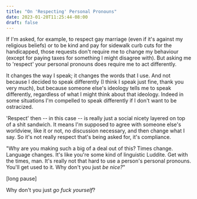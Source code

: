 ```yaml
---
title: "On 'Respecting' Personal Pronouns"
date: 2023-01-20T11:25:44-08:00
draft: false
---
```



If I'm asked, for example, to respect gay marriage (even if it's
against my religious beliefs) or to be kind and pay for sidewalk curb
cuts for the handicapped, those requests don't require me to change
my behaviour (except for paying taxes for something I might disagree
with). But asking me to 'respect' your personal pronouns does require
me to act differently.

It changes the way I speak; it changes the words that I use. And not
because I decided to speak differently (I think I speak just fine,
thank you very much), but because someone else's ideology tells me to
speak differently, regardless of what I might think about that
ideology. Indeed in some situations I'm compelled to speak
differently if I don't want to be ostracized.

'Respect' then -- in this case -- is really just a social nicety
layered on top of a shit sandwich. It means I'm supposed to agree
with someone else's worldview, like it or not, no discussion
necessary, and then change what I say. So it's not really respect
that's being asked for, it's compliance.

"Why are you making such a big of a deal out of this? Times change.
Language changes. It's like you're some kind of linguistic Luddite.
Get with the times, man. It's really not that hard to use a person's
personal pronouns. You'll get used to it. Why don't you just _be
nice?_"

[long pause]

Why don't you just _go fuck yourself_?
